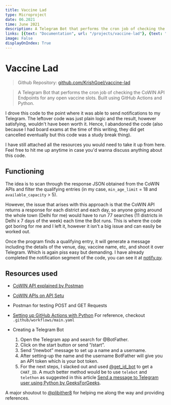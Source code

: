 ```yaml
---
title: Vaccine Lad
type: Microproject
date: 06.2021
time: June 2021
description: A Telegram Bot that performs the cron job of checking the CoWIN API Endpoints for any open vaccine slots. Built during the time of COVID-19 vaccines shortage in Delhi in the hopes of automating the appointment process.
links: [{text: "Documentation", url: "/projects/vaccine-lad"}, {text: "Github", url: "https://github.com/KrishGoel/vaccine-lad"}]
image: False
displayOnIndex: True
---
```


# Vaccine Lad
> Github Repository: [github.com/KrishGoel/vaccine-lad](https://instagram.com/covaid.resources)

> A Telegram Bot that performs the cron job of checking the CoWIN API Endpoints for any open vaccine slots. Built using GitHub Actions and Python.

I drove this code to the point where it was able to send notifications to my Telegram. The leftover code was just plain logic and the result, however satisfying, wouldn't have been worth it. Hence, I abandoned the code (also because I had board exams at the time of this writing, they did get cancelled eventually but this code was a study break thing).

I have still attached all the resources you would need to take it up from here. Feel free to hit me up anytime in case you'd wanna discuss anything about this code.

## Functioning
The idea is to scan through the response JSON obtained from the CoWIN APIs and filter the qualifying entries (in my case, ```min_age_limit``` = 18 and ```available_capacity``` > 5).

However, the issue that arises with this approach is that the CoWIN API returns a response for each district and each day, so anyone going around the whole town (Delhi for me) would have to run 77 searches (11 districts in Delhi x 7 days of the week) each time the Bot runs. This is where the code got boring for me and I left it, however it isn't a big issue and can easily be worked out.

Once the program finds a qualifying entry, it will generate a message including the details of the venue, day, vaccine name, etc, and shoot it over Telegram. Which is again piss easy but demanding. I have already completed the notification segment of the code, you can see it at [notify.py](https://github.com/KrishGoel/vaccine-lad/blob/main/notify.py).

## Resources used
- [CoWIN API explained by Postman](https://documenter.getpostman.com/view/9564387/TzRPip7u)
- [CoWIN APIs on API Setu](https://apisetu.gov.in/public/api/cowin#/Appointment%20Availability%20APIs)
- Postman for testing POST and GET Requests
- [Setting up GitHub Actions with Python](https://docs.github.com/en/actions/guides/building-and-testing-python) For reference, checkout ```.github/workflows/main.yaml```

- Creating a Telegram Bot
    1. Open the Telegram app and search for @BotFather. 
    2. Click on the start button or send “/start”. 
    3. Send “/newbot” message to set up a name and a username. 
    4. After setting-up the name and the username BotFather will give you an API token which is your bot token. 
    5. For the next steps, I slacked out and used [@get_id_bot](https://t.me/get_id_bot) to get a ```CHAT_ID```. A much better method would be to use ```telebot``` and ```telethon``` as suggested in this article [Send a message to Telegram user using Python by GeeksForGeeks](https://www.geeksforgeeks.org/send-message-to-telegram-user-using-python/).

A major shoutout to [@plibither8](https://github.com/plibither8) for helping me along the way and providing references.